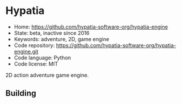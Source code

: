 # Hypatia

- Home: https://github.com/hypatia-software-org/hypatia-engine
- State: beta, inactive since 2016
- Keywords: adventure, 2D, game engine
- Code repository: https://github.com/hypatia-software-org/hypatia-engine.git
- Code language: Python
- Code license: MIT

2D action adventure game engine.

## Building
